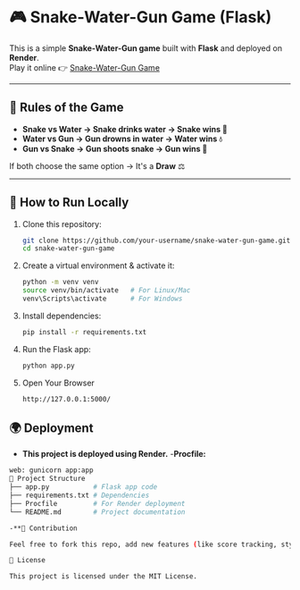 # 🎮 Snake-Water-Gun Game (Flask)

This is a simple **Snake-Water-Gun game** built with **Flask** and deployed on **Render**.  
Play it online 👉 [Snake-Water-Gun Game](https://snake-water-gun-game-907x.onrender.com)

---

## 🐍 Rules of the Game
- **Snake vs Water → Snake drinks water → Snake wins 🐍**
- **Water vs Gun → Gun drowns in water → Water wins 💧**
- **Gun vs Snake → Gun shoots snake → Gun wins 🔫**

If both choose the same option → It's a **Draw** ⚖️

---

## 🚀 How to Run Locally
1. Clone this repository:
   ```bash
   git clone https://github.com/your-username/snake-water-gun-game.git
   cd snake-water-gun-game
2. Create a virtual environment & activate it:
   ```bash
   python -m venv venv
   source venv/bin/activate   # For Linux/Mac
   venv\Scripts\activate      # For Windows
3. Install dependencies:
   ```bash
   pip install -r requirements.txt
4. Run the Flask app:
   ```bash
   python app.py
5. Open Your Browser
   ```bash
   http://127.0.0.1:5000/
## 🌍 Deployment

- **This project is deployed using Render.**
-**Procfile:**
 ```bash
web: gunicorn app:app
📂 Project Structure
├── app.py           # Flask app code
├── requirements.txt # Dependencies
├── Procfile         # For Render deployment
└── README.md        # Project documentation

-**🙌 Contribution

Feel free to fork this repo, add new features (like score tracking, styling, or multiplayer), and create a pull request 🚀

📜 License

This project is licensed under the MIT License.


